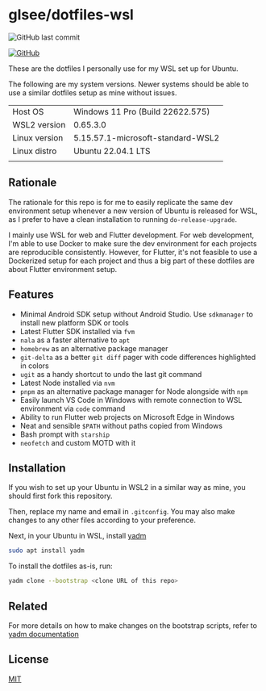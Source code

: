 # glsee/dotfiles-wsl

![GitHub last commit](https://img.shields.io/github/last-commit/glsee/dotfiles-wsl)

[![GitHub](https://img.shields.io/github/license/glsee/dotfiles-wsl)](#License)

These are the dotfiles I personally use for my WSL set up for Ubuntu.


The following are my system versions. Newer systems should be able to use a similar dotfiles setup as mine without issues.

|  |  |
|----------|--------------|
| Host OS | Windows 11 Pro (Build 22622.575) |
| WSL2 version | 0.65.3.0 |
| Linux version | 5.15.57.1-microsoft-standard-WSL2 |
| Linux distro | Ubuntu 22.04.1 LTS |
|  |  |


## Rationale

The rationale for this repo is for me to easily replicate the same dev environment setup whenever a new version of Ubuntu is released for WSL, as I prefer to have a clean installation to running `do-release-upgrade`.

I mainly use WSL for web and Flutter development. For web development, I'm able to use Docker to make sure the dev environment for each projects are reproducible consistently. However, for Flutter, it's not feasible to use a Dockerized setup for each project and thus a big part of these dotfiles are about Flutter environment setup.


## Features

- Minimal Android SDK setup without Android Studio. Use `sdkmanager` to install new platform SDK or tools
- Latest Flutter SDK installed via `fvm`
- `nala` as a faster alternative to `apt`
- `homebrew` as an alternative package manager
- `git-delta` as a better `git diff` pager with code differences highlighted in colors
- `ugit` as a handy shortcut to undo the last git command
- Latest Node installed via `nvm`
- `pnpm` as an alternative package manager for Node alongside with `npm`
- Easily launch VS Code in Windows with remote connection to WSL environment via `code` command
- Ability to run Flutter web projects on Microsoft Edge in Windows
- Neat and sensible `$PATH` without paths copied from Windows
- Bash prompt with `starship`
- `neofetch` and custom MOTD with it


## Installation

If you wish to set up your Ubuntu in WSL2 in a similar way as mine, you should first fork this repository.

Then, replace my name and email in `.gitconfig`. You may also make changes to any other files according to your preference.

Next, in your Ubuntu in WSL, install [yadm](https://yadm.io/)

```sh
sudo apt install yadm
```

To install the dotfiles as-is, run:
```sh
yadm clone --bootstrap <clone URL of this repo>
```


## Related

For more details on how to make changes on the bootstrap scripts, refer to [yadm documentation](https://yadm.io/docs/overview)


## License

[MIT](./.github/LICENSE)
